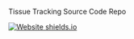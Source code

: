 Tissue Tracking Source Code Repo

[![Website shields.io](https://img.shields.io/website-up-down-green-red/http/shields.io.svg?style=for-the-badge&logo=appveyor)](http://track.jack.engineering/)
